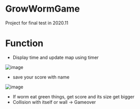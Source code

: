 # GrowWormGame

Project for final test in 2020.11

# Function
- Display time and update map using timer

![image](https://user-images.githubusercontent.com/80976609/151613077-db9e3314-283e-46bd-8aac-1f942e9e18af.png)

- save your score with name

![image](https://user-images.githubusercontent.com/80976609/151613677-5b716924-8770-4e05-ac2a-33948893e298.png)

- If worm eat green things, get score and its size get bigger
- Collision with itself or wall -> Gameover
